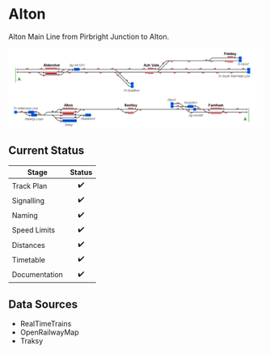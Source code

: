 # Alton
Alton Main Line from Pirbright Junction to Alton.

![Image of Current State of Map](Images/Alton.bmp)

## Current Status

| Stage         | Status        |
| ------------- |:-------------:|
| Track Plan     | :heavy_check_mark: |
| Signalling      | :heavy_check_mark:      |
| Naming | :heavy_check_mark:      |
| Speed Limits | :heavy_check_mark: |
| Distances | :heavy_check_mark: |
| Timetable | :heavy_check_mark: |
| Documentation | :heavy_check_mark: |


## Data Sources

- RealTimeTrains
- OpenRailwayMap
- Traksy
